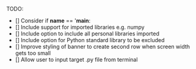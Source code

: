 
TODO:

- [] Consider if __name__ == '__main__:
- [] Include support for imported libraries e.g. numpy
- [] Include option to include all personal libraries imported
- [] Include option for Python standard library to be excluded
- [] Improve styling of banner to create second row when screen width gets too small
- [] Allow user to input target .py file from terminal